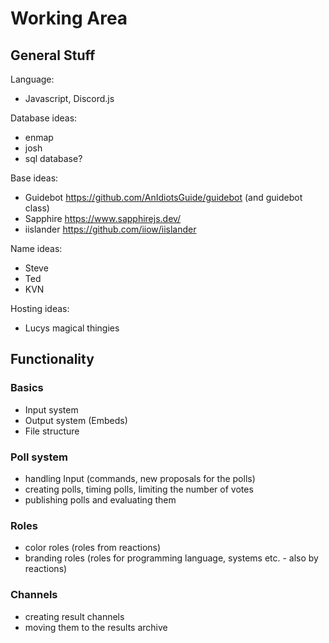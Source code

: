 # Working Area
## General Stuff
Language:
- Javascript, Discord.js

Database ideas:
- enmap
- josh
- sql database?

Base ideas:
- Guidebot https://github.com/AnIdiotsGuide/guidebot (and guidebot class)
- Sapphire https://www.sapphirejs.dev/
- iislander https://github.com/iiow/iislander

Name ideas:
- Steve
- Ted
- KVN

Hosting ideas:
- Lucys magical thingies

## Functionality
### Basics 
- Input system
- Output system (Embeds)
- File structure

### Poll system 
- handling Input (commands, new proposals for the polls)
- creating polls, timing polls, limiting the number of votes
- publishing polls and evaluating them 

### Roles
- color roles (roles from reactions)
- branding roles (roles for programming language, systems etc. - also by reactions)

### Channels 
- creating result channels 
- moving them to the results archive
